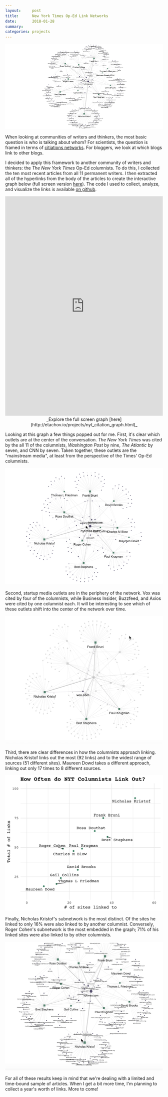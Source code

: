 ```yaml
---
layout:     post
title:      New York Times Op-Ed Link Networks
date:       2018-01-28
summary:    
categories: projects
---
```


![](/images/2018-01-28-nyt-graph-header.png)

When looking at communities of writers and thinkers, the most basic question is who is talking about whom? For scientists, the question is framed in terms of [citiations networks](https://kieranhealy.org/blog/archives/2013/06/18/a-co-citation-network-for-philosophy/). For bloggers, we look at which blogs link to other blogs. 

I decided to apply this framework to another community of writers and thinkers: the _The New York Times_ Op-Ed columnists. To do this, I collected the ten most recent articles from all 11 permanent writers. I then extracted all of the hyperlinks from the body of the articles to create the interactive graph below (full screen version [here](http://etachov.io/projects/nyt_citation_graph.html)). The code I used to collect, analyze, and visualize the links is available [on github](https://github.com/etachov/nyt_opinion_citations).

<iframe width='100%' height='700px' frameBorder='0' src='http://etachov.io/projects/nyt_citation_graph_simple.html'></iframe>
<center>_Explore the full screen graph  [here](http://etachov.io/projects/nyt_citation_graph.html)_</center>

Looking at this graph a few things popped out for me. First, it's clear which outlets are at the center of the conversation. _The New York Times_ was cited by the all 11 of the columnists, _Washington Post_ by nine, _The Atlantic_ by seven, and CNN by seven. Taken together, these outlets are the "mainstream media", at least from the perspective of the Times' Op-Ed columnists.

![](/images/2018-01-28-nyt-graph-1-top-sources.gif)

Second, startup media outlets are in the periphery of the network. Vox was cited by four of the columnists, while Business Insider, Buzzfeed, and Axios were cited by one columnist each. It will be interesting to see which of these outlets shift into the center of the network over time.

![](/images/2018-01-28-nyt-graph-2-startup-media.gif)

Third, there are clear differences in how the columnists approach linking. Nicholas Kristof links out the most (92 links) and to the widest range of sources (51 different sites). Maureen Dowd takes a different approach, linking out only 17 times to 8 different sources.

![](/images/2018-01-28-citation_frequency.png)

Finally, Nicholas Kristof's subnetwork is the most distinct. Of the sites he linked to only 16% were also linked to by another columnist. Conversely, Roger Cohen's subnetwork is the most embedded in the graph; 71% of his linked sites were also linked to by other columnists.

![](/images/2018-01-28-nyt-graph-4-distinct.gif)

For all of these results keep in mind that we're dealing with a limited and time-bound sample of articles. When I get a bit more time, I'm planning to collect a year's worth of links. More to come!